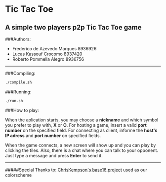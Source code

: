 Tic Tac Toe
===========
A simple two players p2p Tic Tac Toe game
----------------------------------------

###Authors:

* Frederico de Azevedo Marques	8936926
* Lucas Kassouf Crocomo		8937420
* Roberto Pommella Alegro	8936756

* * *

###Compiling:
	
```bash
./compile.sh
```

###Running:
    
```bash
./run.sh
```

###How to play:
	
When the aplication starts, you may choose a **nickname** and which symbol you prefer to play with, **X** or **O**.
For hosting a game, insert a valid **port number** on the specified field.
For connecting as client, informe the **host's IP adress** and **port number** on specified fields.

When the game connects, a new screen will show up and you can play by clicking the tiles. 
Also, there is a chat where you can talk to your opponent. Just type a message and press **Enter** to send it.
	
* * *

#####Special Thanks to:
[ChrisKempson's base16 project](https://github.com/chriskempson/base16) used as our colorscheme
